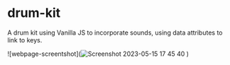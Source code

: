 # drum-kit

A drum kit using Vanilla JS to incorporate sounds, using data attributes to link to keys.

![webpage-screentshot](![Screenshot 2023-05-15 17 45 40](https://github.com/katkiehn/drum-kit/assets/90865431/442edefd-c1e6-474c-9eba-a456bf56c560)
)

